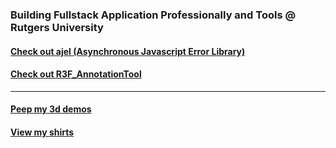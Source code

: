 ### Building Fullstack Application Professionally and Tools @ Rutgers University 

#### [Check out ajel (Asynchronous Javascript Error Library)](https://github.com/Handfish/ajel)
#### [Check out R3F_AnnotationTool](https://github.com/Handfish/R3F_AnnotationTool)

------ 

#### [Peep my 3d demos](https://jsfiddle.net/user/Kudovs/fiddles/) 

#### [View my shirts](https://www.primitive-animals.com/)

